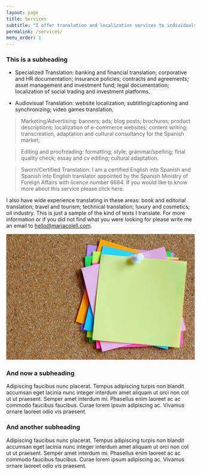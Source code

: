 ```yaml
---
layout: page
title: Services
subtitle: "I offer translation and localization services to individuals, public organizations, private companies and translation agencies in the following areas:"
permalink: /services/
menu_order: 1
---
```


### This is a subheading

- Specialized Translation: banking and financial translation; corporative and HR documentation; insurance policies; contracts and agreements; asset management and investment fund; legal documentation; localization of social trading and investment platforms.

- Audiovisual Translation: website localization; subtitling/captioning and synchronizing; video games translation.

> Marketing/Advertising: banners; ads; blog posts; brochures; product descriptions; localization of e-commerce websites; content writing; transcreation, adaptation and cultural consultancy for the Spanish market;

> Editing and proofreading: formatting; style; grammar/spelling; final quality check; essay and cv editing; cultural adaptation.

> Sworn/Certified Translation: I am a certified English into Spanish and Spanish into English translator appointed by the Spanish Ministry of Foreign Affairs with licence number 6684. If you would like to know more about this service please click here.



I also have wide experience translating in these areas: book and editorial translation; travel and tourism; technical translation; luxury and cosmetics; oil industry. This is just a sample of the kind of texts I translate. For more information or if you did not find what you were looking for please write me an email to hello@mariacolell.com.













![A collection of post-it notes](/images/post-its.jpg)

<div class="row">
  <div class="6u 12u(mobilep)">
    <h3>And now a subheading</h3>
    <p>Adipiscing faucibus nunc placerat. Tempus adipiscing turpis non blandit accumsan eget lacinia nunc integer interdum amet aliquam ut orci non col ut ut praesent. Semper amet interdum mi. Phasellus enim laoreet ac ac commodo faucibus faucibus. Curae lorem ipsum adipiscing ac. Vivamus ornare laoreet odio vis praesent.</p>
  </div>
  <div class="6u 12u(mobilep)">
    <h3>And another subheading</h3>
    <p>Adipiscing faucibus nunc placerat. Tempus adipiscing turpis non blandit accumsan eget lacinia nunc integer interdum amet aliquam ut orci non col ut ut praesent. Semper amet interdum mi. Phasellus enim laoreet ac ac commodo faucibus faucibus. Curae lorem ipsum adipiscing ac. Vivamus ornare laoreet odio vis praesent.</p>
  </div>
</div>
